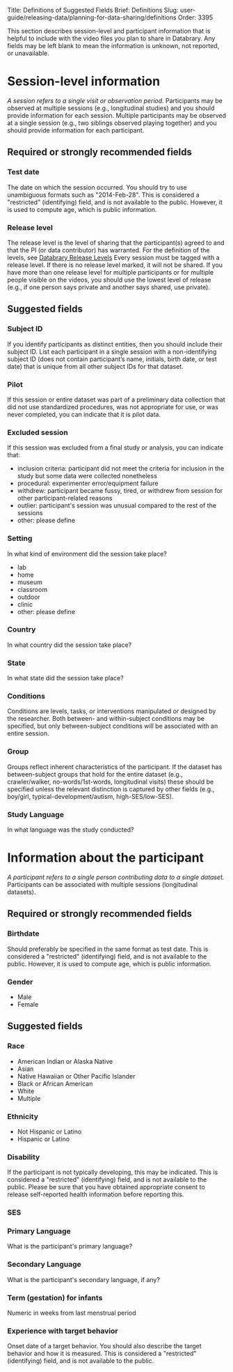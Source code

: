 Title: Definitions of Suggested Fields
Brief: Definitions
Slug: user-guide/releasing-data/planning-for-data-sharing/definitions
Order: 3395

This section describes session-level and participant information that is helpful to include with the video files you plan to share in Databrary.
Any fields may be left blank to mean the information is unknown, not reported, or unavailable.

# **Session-level information**

*A session refers to a single visit or observation period.*
Participants may be observed at multiple sessions (e.g., longitudinal studies) and you should provide information for each session.
Multiple participants may be observed at a single session (e.g., two siblings observed playing together) and you should provide information for each participant.

## Required or strongly recommended fields

<!-- ### Dataset and study names

See [Preparing for Upload](../../contributing-data/preparing-for-upload.html).
 -->
### Test date

The date on which the session occurred.
You should try to use unambiguous formats such as "2014-Feb-28".
This is considered a "restricted" (identifying) field, and is not available to the public.
However, <!-- along with birth date, --> it is used to compute age, which is public information.

### Release level

The release level is the level of sharing that the participant(s) agreed to and that the PI (or data contributor) has warranted. 
For the definition of the levels, see [Databrary Release Levels](databrary-release-levels.md)
Every session must be tagged with a release level. 
If there is no release level marked, it will not be shared. 
If you have more than one release level for multiple participants or for multiple people visible on the videos, you should use the lowest level of release (e.g., if one person says private and another says shared, use private).

## Suggested fields

### Subject ID

If you identify participants as distinct entities, then you should include their subject ID.
List each participant in a single session with a non-identifying subject ID (does not contain participant’s name, initials, birth date, or test date) that is unique from all other subject IDs for that dataset.

### Pilot

If this session or entire dataset was part of a preliminary data collection that did not use standardized procedures, was not appropriate for use, or was never completed, you can indicate that it is pilot data.

### Excluded session

If this session was excluded from a final study or analysis, you can indicate that:

  * inclusion criteria: participant did not meet the criteria for inclusion in the study but some data were collected nonetheless
  * procedural: experimenter error/equipment failure
  * withdrew: participant became fussy, tired, or withdrew from session for other participant-related reasons
  * outlier: participant's session was unusual compared to the rest of the sessions
  * other: please define
	
### Setting

In what kind of environment did the session take place?

  * lab
  * home
  * museum
  * classroom
  * outdoor
  * clinic
  * other: please define

### Country

In what country did the session take place?

### State

In what state did the session take place?

### Conditions

Conditions are levels, tasks, or interventions manipulated or designed by the researcher.
Both between- and within-subject conditions may be specified, but only between-subject conditions will be associated with an entire session.

### Group

Groups reflect inherent characteristics of the participant.
If the dataset has between-subject groups that hold for the entire dataset (e.g., crawler/walker, no-words/1st-words, longitudinal visits) these should be specified unless the relevant distinction is captured by other fields (e.g., boy/girl, typical-development/autism, high-SES/low-SES).
	
### Study Language

In what language was the study conducted?


# **Information about the participant**

*A participant refers to a single person contributing data to a single dataset.*
Participants can be associated with multiple sessions (longitudinal datasets).

## Required or strongly recommended fields

### Birthdate

Should preferably be specified in the same format as test date.
This is considered a "restricted" (identifying) field, and is not available to the public.
However, it is used to compute age, which is public information.

### Gender

 * Male
 * Female

## Suggested fields

### Race

 * American Indian or Alaska Native
 * Asian
 * Native Hawaiian or Other Pacific Islander
 * Black or African American
 * White
 * Multiple

### Ethnicity

 * Not Hispanic or Latino
 * Hispanic or Latino

### Disability

If the participant is not typically developing, this may be indicated.
This is considered a "restricted" (identifying) field, and is not available to the public.
Please be sure that you have obtained appropriate consent to release self-reported health information before reporting this.

### SES

### Primary Language

What is the participant's primary language?

### Secondary Language

What is the participant's secondary language, if any?

### Term (gestation) for infants

Numeric in weeks from last menstrual period

### Experience with target behavior

Onset date of a target behavior.
You should also describe the target behavior and how it is measured.
This is considered a "restricted" (identifying) field, and is not available to the public.

